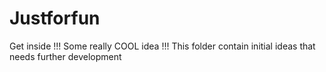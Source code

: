 # Justforfun
Get inside !!! Some really COOL idea !!!
This folder contain initial ideas that needs further development
